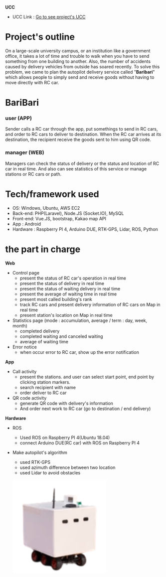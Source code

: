 **UCC**
 - UCC Link : [Go to see project's UCC](https://youtu.be/76wWuedsmEA "Go to see project's UCC")

# Project's outline

On a large-scale university campus, or an institution like a government office, it takes a lot of time and trouble to walk when you have to send something from one building to another. Also, the number of accidents caused by delivery vehicles from outside has soared recently.
To solve this problem, we came to plan the autopilot delivery service called "**Baribari**" which allows people to simply send and receive goods without having to move directly with RC car.


# BariBari
### user (APP)
Sender calls a RC car through the app, put somethings to send in RC cars, and order to RC cars to deliver to destination.
When the RC car arrives at its destination, the recipient receive the goods sent to him using QR code.
### manager (WEB)
Managers can check the status of delivery or the status and location of RC car in real time. And also can see statistics of this service or manage stations or RC cars or path. 

# Tech/framework used

- OS: Windows, Ubuntu, AWS EC2
- Back-end: PHP(Laravel), Node.JS (Socket.IO), MySQL
- Front-end: Vue.JS, bootstrap, Kakao map API
- App : Android
- Hardware : Raspberry PI 4, Arduino DUE, RTK-GPS, Lidar, ROS, Python


# the part in charge

**Web** 
- Control page
	- present the status of RC car's operation in real time
	- present the status of delivery in real time
	- present the status of waiting delivery in real time
	- present the average of waiting time in real time
	- present most called building's rank
	- track RC cars and present delivery information of RC cars on Map in real time
	- present station's location on Map in real time
- Statistics page (mode : accumulation, average / term : day, week, month)
	- completed delivery
	- completed waiting and canceled waiting
	- average of waiting time
- Error notice
	- when occur error to RC car, show up the error notification 

**App**
 - Call activity
	 - present the stations. and user can select start point, end point by clicking station markers.
     - search recipient with name
	 - order deliver to RC car
 - QR code activity
	 - generate QR code with delivery's information
     - And order next work to RC car (go to destination / end delivery)
  
**Hardware**
 - ROS
	 - Used ROS on Raspberry PI 4(Ubuntu 18.04)
	 - connect Arduino DUE(RC car) with ROS on Raspberry PI 4
 - Make autopilot's algorithm
	 - used RTK-GPS
	 - used azimuth difference between two location
	 - used Lidar to avoid obstacles

	<img src="/reference/car.png" width="300px" height="300px" title="Car" alt="Car"></img><br/>
